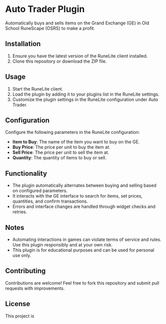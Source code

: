 # Auto Trader Plugin

Automatically buys and sells items on the Grand Exchange (GE) in Old School RuneScape (OSRS) to make a profit.

## Installation

1. Ensure you have the latest version of the RuneLite client installed.
2. Clone this repository or download the ZIP file.

## Usage

1. Start the RuneLite client.
2. Load the plugin by adding it to your plugins list in the RuneLite settings.
3. Customize the plugin settings in the RuneLite configuration under Auto Trader.

## Configuration

Configure the following parameters in the RuneLite configuration:

- **Item to Buy**: The name of the item you want to buy on the GE.
- **Buy Price**: The price per unit to buy the item at.
- **Sell Price**: The price per unit to sell the item at.
- **Quantity**: The quantity of items to buy or sell.

## Functionality

- The plugin automatically alternates between buying and selling based on configured parameters.
- It interacts with the GE interface to search for items, set prices, quantities, and confirm transactions.
- Errors and interface changes are handled through widget checks and retries.

## Notes

- Automating interactions in games can violate terms of service and rules. Use this plugin responsibly and at your own risk.
- This plugin is for educational purposes and can be used for personal use only.

## Contributing

Contributions are welcome! Feel free to fork this repository and submit pull requests with improvements.

## License

This project is
